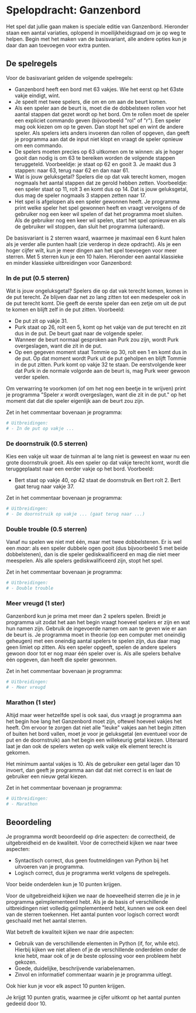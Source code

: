 # Spelopdracht: Ganzenbord

Het spel dat jullie gaan maken is speciale editie van Ganzenbord. Hieronder staan een aantal variaties, oplopend in moeilijkheidsgraad om je op weg te helpen. Begin met het maken van de basisvariant, alle andere opties kun je daar dan aan toevoegen voor extra punten.

## De spelregels

Voor de basisvariant gelden de volgende spelregels:

- Ganzenbord heeft een bord met 63 vakjes. Wie het eerst op het 63ste vakje eindigt, wint.
- Je speelt met twee spelers, die om en om aan de beurt komen.
- Als een speler aan de beurt is, moet die de dobbelsteen rollen voor het aantal stappen dat gezet wordt op het bord. Om te rollen moet de speler een expliciet commando geven (bijvoorbeeld "rol" of "r"). Een speler mag ook kiezen om op te geven. Dan stopt het spel en wint de andere speler. Als spelers iets anders invoeren dan rollen of opgeven, dan geeft je programma aan dat de input niet klopt en vraagt de speler opnieuw om een commando.
- De spelers moeten precies op 63 uitkomen om te winnen: als je hoger gooit dan nodig is om 63 te bereiken worden de volgende stappen teruggeteld. Voorbeeldje: je staat op 62 en gooit 3. Je maakt dus 3 stappen: naar 63, terug naar 62 en dan naar 61.
- Wat is jouw geluksgetal? Spelers die op dat vak terecht komen, mogen nogmaals het aantal stappen dat ze gerold hebben zetten. Voorbeeldje: een speler staat op 11, rolt 3 en komt dus op 14. Dat is jouw geluksgetal, dus mag de speler nogmaals 3 stappen zetten naar 17.
- Het spel is afgelopen als een speler gewonnen heeft. Je programma print welke speler het spel gewonnen heeft en vraagt vervolgens of de gebruiker nog een keer wil spelen of dat het programma moet sluiten. Als de gebruiker nog een keer wil spelen, start het spel opnieuw en als de gebruiker wil stoppen, dan sluit het programma (uiteraard).

De basisvariant is 2 sterren waard, waarmee je maximaal een 6 kunt halen als je verder alle punten haalt (zie verderop in deze opdracht). Als je een hoger cijfer wilt, kun je meer dingen aan het spel toevoegen voor meer sterren. Met 5 sterren kun je een 10 halen. Hieronder een aantal klassieke en minder klassieke uitbreidingen voor Ganzenbord:

### In de put (0.5 sterren)

Wat is jouw ongeluksgetal? Spelers die op dat vak terecht komen, komen in de put terecht. Ze blijven daar net zo lang zitten tot een medespeler ook in de put terecht komt. Die geeft de eerste speler dan een zetje om uit de put te komen en blijft zelf in de put zitten. Voorbeeld:

- De put zit op vakje 31.
- Purk staat op 26, rolt een 5, komt op het vakje van de put terecht en zit dus in de put. De beurt gaat naar de volgende speler.
- Wanneer de beurt normaal gesproken aan Purk zou zijn, wordt Purk overgeslagen, want die zit in de put.
- Op een gegeven moment staat Tommie op 30, rolt een 1 en komt dus in de put. Op dat moment wordt Purk uit de put geholpen en blijft Tommie in de put zitten. Purk komt op vakje 32 te staan. De eerstvolgende keer dat Purk in de normale volgorde aan de beurt is, mag Purk weer gewoon verder spelen.

Om verwarring te voorkomen (of om het nog een beetje in te wrijven) print je programma "Speler *x* wordt overgeslagen, want die zit in de put." op het moment dat dat die speler eigenlijk aan de beurt zou zijn.

Zet in het commentaar bovenaan je programma:

```python
# Uitbreidingen:
# - In de put op vakje ...
```

### De doornstruik (0.5 sterren)

Kies een vakje uit waar de tuinman al te lang niet is geweest en waar nu een grote doornstruik groeit. Als een speler op dat vakje terecht komt, wordt die teruggeplaatst naar een eerder vakje op het bord. Voorbeeld:

- Bert staat op vakje 40, op 42 staat de doornstruik en Bert rolt 2. Bert gaat terug naar vakje 37.

Zet in het commentaar bovenaan je programma:

```python
# Uitbreidingen:
# - De doornstruik op vakje ... (gaat terug naar ...)
```

### Double trouble (0.5 sterren)

Vanaf nu spelen we niet met één, maar met twee dobbelstenen. Er is wel een *maar*: als een speler dubbele ogen gooit (dus bijvoorbeeld 5 met beide dobbelstenen), dan is die speler gediskwalificeerd en mag die niet meer meespelen. Als alle spelers gediskwalificeerd zijn, stopt het spel.

Zet in het commentaar bovenaan je programma:

```python
# Uitbreidingen:
# - Double trouble
```

### Meer vreugd (1 ster)

Ganzenbord kun je prima met meer dan 2 spelers spelen. Breidt je programma uit zodat het aan het begin vraagt hoeveel spelers er zijn en wat hun namen zijn. Gebruik de ingevoerde namen om aan te geven wie er aan de beurt is. Je programma moet in theorie (op een computer met oneindig geheugen) met een oneindig aantal spelers te spelen zijn, dus daar mag geen limiet op zitten. Als een speler opgeeft, spelen de andere spelers gewoon door tot er nog maar één speler over is. Als alle spelers behalve één opgeven, dan heeft die speler gewonnen.

Zet in het commentaar bovenaan je programma:

```python
# Uitbreidingen:
# - Meer vreugd
```

### Marathon (1 ster)

Altijd maar weer hetzelfde spel is ook saai, dus vraagt je programma aan het begin hoe lang het Ganzenbord moet zijn, oftewel hoeveel vakjes het heeft. Om ervoor te zorgen dat niet alle "leuke" vakjes aan het begin zitten of buiten het bord vallen, moet je voor je geluksgetal (en eventueel voor de put en de doornstruik) aan het begin een willekeurig getal kiezen. Uiteraard laat je dan ook de spelers weten op welk vakje elk element terecht is gekomen.

Het minimum aantal vakjes is 10. Als de gebruiker een getal lager dan 10 invoert, dan geeft je programma aan dat dat niet correct is en laat de gebruiker een nieuw getal kiezen.

Zet in het commentaar bovenaan je programma:

```python
# Uitbreidingen:
# - Marathon
```

## Beoordeling

Je programma wordt beoordeeld op drie aspecten: de correctheid, de uitgebreidheid en de kwaliteit. Voor de correctheid kijken we naar twee aspecten:

- Syntactisch correct, dus geen foutmeldingen van Python bij het uitvoeren van je programma.
- Logisch correct, dus je programma werkt volgens de spelregels.

Voor beide onderdelen kun je 10 punten krijgen.

Voor de uitgebreidheid kijken we naar de hoeveelheid sterren die je in je programma geïmplementeerd hebt. Als je de basis of verschillende uitbreidingen niet volledig geïmplementeerd hebt, kunnen we ook een deel van de sterren toekennen. Het aantal punten voor logisch correct wordt geschaald met het aantal sterren.

Wat betreft de kwaliteit kijken we naar drie aspecten:

- Gebruik van de verschillende elementen in Python (if, for, while etc). Hierbij kijken we niet alleen of je de verschillende onderdelen onder de knie hebt, maar ook of je de beste oplossing voor een probleem hebt gekozen.
- Goede, duidelijke, beschrijvende variabelenamen.
- Zinvol en informatief commentaar waarin je je programma uitlegt.

Ook hier kun je voor elk aspect 10 punten krijgen.

Je krijgt 10 punten gratis, waarmee je cijfer uitkomt op het aantal punten gedeeld door 10.
